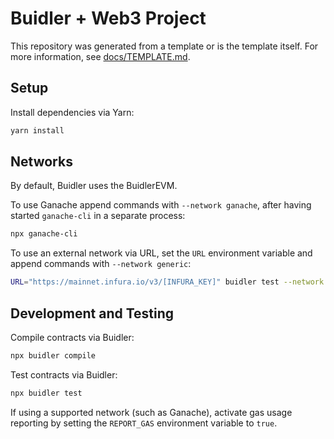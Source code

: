 # Buidler + Web3 Project

This repository was generated from a template or is the template itself.  For more information, see [docs/TEMPLATE.md](./docs/TEMPLATE.md).

## Setup

Install dependencies via Yarn:

```bash
yarn install
```

## Networks

By default, Buidler uses the BuidlerEVM.

To use Ganache append commands with `--network ganache`, after having started `ganache-cli` in a separate process:

```bash
npx ganache-cli
```

To use an external network via URL, set the `URL` environment variable and append commands with `--network generic`:

```bash
URL="https://mainnet.infura.io/v3/[INFURA_KEY]" buidler test --network generic
```

## Development and Testing

Compile contracts via Buidler:

```bash
npx buidler compile
```

Test contracts via Buidler:

```bash
npx buidler test
```

If using a supported network (such as Ganache), activate gas usage reporting by setting the `REPORT_GAS` environment variable to `true`.
